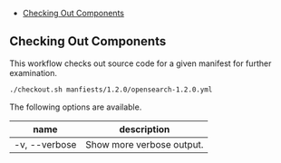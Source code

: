 - [Checking Out Components](#checking-out-components)

## Checking Out Components

This workflow checks out source code for a given manifest for further examination.

```bash
./checkout.sh manfiests/1.2.0/opensearch-1.2.0.yml
```

The following options are available.

| name               | description                                                             |
|--------------------|-------------------------------------------------------------------------|
| -v, --verbose      | Show more verbose output.                                               |
